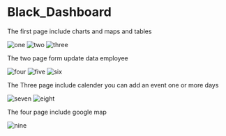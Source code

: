 # Black_Dashboard


The first page include charts and maps and tables

![one](https://github.com/Youhana-Gergis/Black_Dashboard/assets/124525093/41ae85a1-8206-41d3-aef2-84fefe53c525)
![two](https://github.com/Youhana-Gergis/Black_Dashboard/assets/124525093/d312b45f-15e8-4561-b57f-b645ed66229c)
![three](https://github.com/Youhana-Gergis/Black_Dashboard/assets/124525093/835987e5-f134-4163-ab6a-e7a7173258c1)


The two page form update data employee


![four](https://github.com/Youhana-Gergis/Black_Dashboard/assets/124525093/59ff4f53-4b3c-4f00-9d8a-fbc3f052098b)
![five](https://github.com/Youhana-Gergis/Black_Dashboard/assets/124525093/25941946-9838-4348-b6bf-69abd77cf10f)
![six](https://github.com/Youhana-Gergis/Black_Dashboard/assets/124525093/d13c8887-3c9c-4ca9-82e4-23ed34552a75)


The Three  page  include calender you can add an event one or more days

![seven](https://github.com/Youhana-Gergis/Black_Dashboard/assets/124525093/1adb0876-ced9-4ef3-9cd2-2b50bce832c2)
![eight](https://github.com/Youhana-Gergis/Black_Dashboard/assets/124525093/2d358812-9d45-433c-88f6-ef32737bfea8)

The four page include google map

![nine](https://github.com/Youhana-Gergis/Black_Dashboard/assets/124525093/58847bd8-6318-4823-a2ec-1bb6e778cd71)
